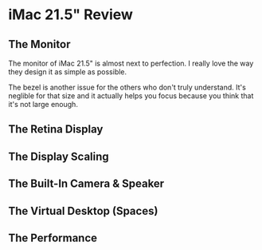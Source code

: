 # iMac 21.5" Review

## The Monitor
The monitor of iMac 21.5" is almost next
to perfection. I really love the way 
they design it as simple as possible.

The bezel is another issue for the others
who don't truly understand. It's neglible
for that size and it actually helps you
focus because you think that it's not large
enough.

## The Retina Display

## The Display Scaling

## The Built-In Camera & Speaker 

## The Virtual Desktop (Spaces)

## The Performance
